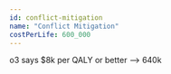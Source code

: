 ```yaml
---
id: conflict-mitigation
name: "Conflict Mitigation"
costPerLife: 600_000
--- 
```


o3 says $8k per QALY or better --> 640k